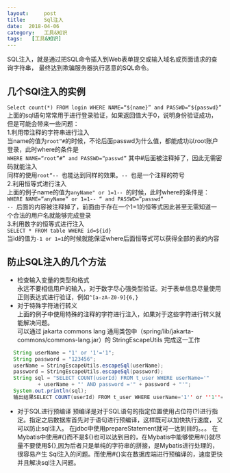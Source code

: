 ```yaml
---
layout:     post
title:      Sql注入
date:  2018-04-06
category:   工具&知识
tags:   [工具&知识]
---
```

SQL注入，就是通过把SQL命令插入到Web表单提交或输入域名或页面请求的查询字符串，
最终达到欺骗服务器执行恶意的SQL命令。
## 几个SQl注入的实例
`Select count(*) FROM login WHERE NAME=“${name}” and PASSWD=“${passwd}”`    
上面的sql语句常常用于进行登录验证，如果返回值大于0，说明身份验证成功，但是可能会带来一些问题：       
1.利用带注释的字符串进行注入      
当name的值为`root“#`的时候，不论后面passwd为什么值，都能成功以root账户登录，此时where的条件是     
`WHERE NAME=“root”#” and PASSWD=“passwd”` 其中#后面被注释掉了，因此无需密码就能注入      
同样的使用`root“-- `也能达到同样的效果。`-- `也是一个注释的符号     
2.利用恒等式进行注入    
上面的例子name的值为`anyName" or 1=1-- `的时候，此时where的条件是：    
`WHERE NAME=”anyName” or 1=1-- “ and PASSWD=”passwd“`    
`-- `后面的内容被注释掉了，前面由于存在一个1=1的恒等式因此甚至无需知道一个合法的用户名就能够完成登录    
3.利用数字的恒等式进行注入   
`SELECT * FROM table WHERE id=${id}`   
当id的值为` -1 or 1=1 `的时候就能保证where后面恒等式可以获得全部的表的内容   
## 防止SQL注入的几个方法   
- 检查输入变量的类型和格式    
永远不要相信用户的输入，对于数字尽心强类型验证。对于表单信息尽量使用正则表达式进行验证，例如`^[a-zA-Z0-9]{6,}`   
- 对于特殊字符进行转义   
上面的例子中使用特殊的注释的字符进行注入，如果对于这些字符进行转义就能解决问题。   
可以通过 jakarta commons lang 通用类包中（spring/lib/jakarta-commons/commons-lang.jar）的 StringEscapeUtils 完成这一工作   
```Java
  String userName = "1' or '1'='1";
  String password = "123456";
  userName = StringEscapeUtils.escapeSql(userName);
  password = StringEscapeUtils.escapeSql(password);
  String sql = "SELECT COUNT(userId) FROM t_user WHERE userName='"
          + userName + "' AND password ='" + password + "'";
  System.out.println(sql);
  输出结果SELECT COUNT(userId) FROM t_user WHERE userName='1'' or ''1''=''1' AND password ='123456'
```
- 对于SQL进行预编译
预编译是对于SQL语句的指定位置使用占位符(?)进行指定。指定之后数据库首先对于语句进行预编译，这样既可以加快执行速度，
又可以防止sql注入。
在jdbc中使用prepareStatement就可一达到目的。。。
在Mybatis中使用#{}而不是${}也可以达到目的，在Mybatis中能够使用#{}就尽量不要使用${},因为后者只是单纯的字符串的拼接，是Mybatis进行处理的，很容易产生
Sql注入的问题。而使用#{}实在数据库端进行预编译的，速度更快并且解决sql注入问题。
